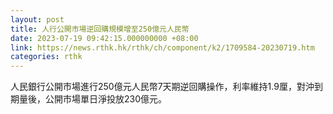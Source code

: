 ```yaml
---
layout: post
title: 人行公開市場逆回購規模增至250億元人民幣
date: 2023-07-19 09:42:15.000000000 +08:00
link: https://news.rthk.hk/rthk/ch/component/k2/1709584-20230719.htm
categories: rthk
---
```


人民銀行公開市場進行250億元人民幣7天期逆回購操作，利率維持1.9厘，對沖到期量後，公開市場單日淨投放230億元。
